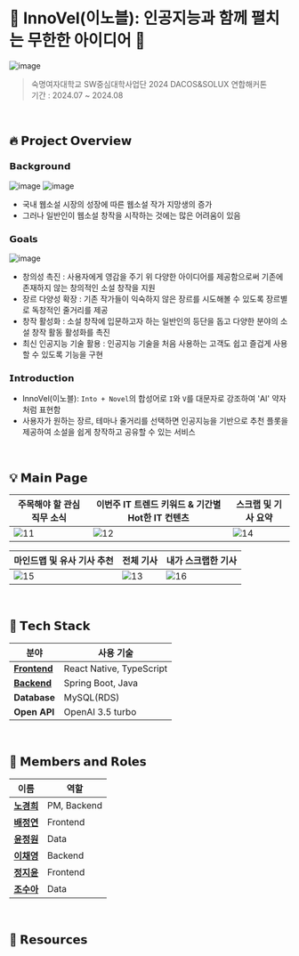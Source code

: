 # 🪽 InnoVel(이노블): 인공지능과 함께 펼치는 무한한 아이디어 🪽
![image](https://github.com/user-attachments/assets/ee1bf034-a025-44e8-aadc-e8b772c1d6c4) </br>

> 숙명여자대학교 SW중심대학사업단 2024 DACOS&SOLUX 연합해커톤 </br>
> 기간 : 2024.07 ~ 2024.08 </br>

</br>

## 🔥 **𝗣𝗿𝗼𝗷𝗲𝗰𝘁 𝗢𝘃𝗲𝗿𝘃𝗶𝗲𝘄**

### 𝗕𝗮𝗰𝗸𝗴𝗿𝗼𝘂𝗻𝗱
![image](https://github.com/user-attachments/assets/00b493a8-753a-4516-b6c2-98b7dbe43fd9)
![image](https://github.com/user-attachments/assets/279bdcd9-8113-4de1-ad96-326c6f62e9fc)

- 국내 웹소설 시장의 성장에 따른 웹소설 작가 지망생의 증가 
- 그러나 일반인이 웹소설 창작을 시작하는 것에는 많은 어려움이 있음 


### 𝗚𝗼𝗮𝗹𝘀
![image](https://github.com/user-attachments/assets/7fe0dd07-d8b6-4667-bd7f-38fa4fbb46c8)

- 창의성 촉진 : 사용자에게 영감을 주기 위 다양한 아이디어를 제공함으로써 기존에 존재하지 않는 창의적인 소설 창작을 지원
- 장르 다양성 확장 : 기존 작가들이 익숙하지 않은 장르를 시도해볼 수 있도록 장르별로 독창적인 줄거리를 제공
- 창작 활성화 : 소설 창작에 입문하고자 하는 일반인의 등단을 돕고 다양한 분야의 소설 창작 활동 활성화를 촉진
- 최신 인공지능 기술 활용 : 인공지능 기술을 처음 사용하는 고객도 쉽고 즐겁게 사용할 수 있도록 기능을 구현 

### 𝗜𝗻𝘁𝗿𝗼𝗱𝘂𝗰𝘁𝗶𝗼𝗻

- InnoVel(이노블): `Into + Novel`의 합성어로 `I`와 `V`를 대문자로 강조하여 'AI' 약자처럼 표현함  
- 사용자가 원하는 장르, 테마나 줄거리를 선택하면 인공지능을 기반으로 추천 플롯을 제공하여 소설을 쉽게 창작하고 공유할 수 있는 서비스

</br>

## 💡 **𝗠𝗮𝗶𝗻 𝗣𝗮𝗴𝗲**

| **주목해야 할 관심 직무 소식**                                                   | **이번주 IT 트렌드 키워드 & 기간별 Hot한 IT 컨텐츠**                          | **스크랩 및 기사 요약**                                                   |
|--------------------------------------------------------------------------------|----------------------------------------------------------------------------|----------------------------------------------------------------------------|
| ![11](https://github.com/user-attachments/assets/3dafb36c-7c1e-4d1d-be75-4e2a2a7838af) | ![12](https://github.com/user-attachments/assets/b8e93af6-5e56-48ce-828b-c5a35d5e8f64) | ![14](https://github.com/user-attachments/assets/a71edbc7-3a0b-461f-9adf-7ec309bf9690) |

| **마인드맵 및 유사 기사 추천**                                                   | **전체 기사**                                                              | **내가 스크랩한 기사**                                                     |
|--------------------------------------------------------------------------------|----------------------------------------------------------------------------|----------------------------------------------------------------------------|
| ![15](https://github.com/user-attachments/assets/a2f09faa-5b9f-42f9-b6c0-e155eca7d290) | ![13](https://github.com/user-attachments/assets/3137fe25-ed53-4947-bbf7-b7ef734d0f7f) | ![16](https://github.com/user-attachments/assets/b87a9eac-a300-4d51-a2bc-d1f90def122e) |

</br>

## 🔧 **𝗧𝗲𝗰𝗵 𝗦𝘁𝗮𝗰𝗸**

| **분야**       | **사용 기술**                                 | 
|----------------|---------------------------------------------|   
| **[Frontend](https://github.com/solux-innovel/frontend)**   | React Native, TypeScript                         |
| **[Backend](https://github.com/solux-innovel/backend)**    | Spring Boot, Java   | 
| **Database**   | MySQL(RDS)                       |
| **Open API**        | OpenAI 3.5 turbo  |

</br>

## 👥 **𝗠𝗲𝗺𝗯𝗲𝗿𝘀 𝗮𝗻𝗱 𝗥𝗼𝗹𝗲𝘀**

| **이름**            | **역할**              |
|---------------------|-----------------------|
| [**노경희**](https://github.com/khee2)     | PM, Backend |
| [**배정연**](https://github.com/bluishflame)  | Frontend  |
| [**윤정원**](https://github.com/Yun-Jeongwon) | Data |
| [**이채영**](https://github.com/alwaysY0ung)     | Backend  |
| [**정지윤**](https://github.com/GeeYun086)     | Frontend  |
| [**조수아**](https://github.com/sua0316)     | Data  |

</br>


## 🔗 𝗥𝗲𝘀𝗼𝘂𝗿𝗰𝗲𝘀
